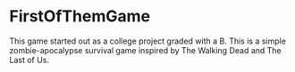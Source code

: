 # FirstOfThemGame
This game started out as a college project graded with a B. This is a simple zombie-apocalypse survival game inspired by The Walking Dead and The Last of Us.

